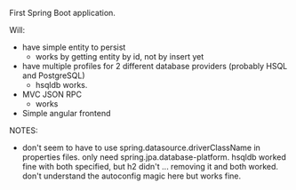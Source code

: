 First Spring Boot application.

Will:

* have simple entity to persist
    * works by getting entity by id, not by insert yet
* have multiple profiles for 2 different database providers (probably HSQL and PostgreSQL)
    * hsqldb works.
* MVC JSON RPC
    * works
* Simple angular frontend

NOTES: 
* don't seem to have to use spring.datasource.driverClassName in properties files.  only need spring.jpa.database-platform.  hsqldb worked fine with both specified, but h2 didn't ... removing it and both worked.  don't understand the autoconfig magic here but works fine.
